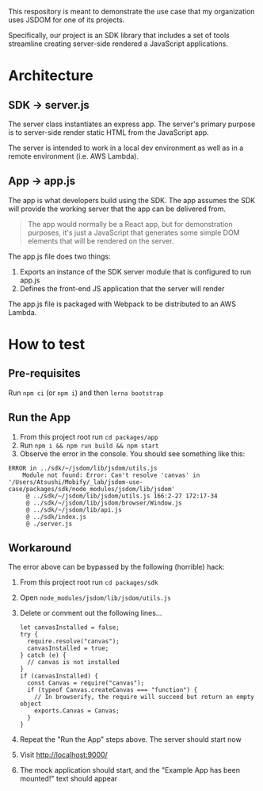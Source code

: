This respository is meant to demonstrate the use case that my organization uses JSDOM for one of its projects.

Specifically, our project is an SDK library that includes a set of tools streamline creating server-side rendered a JavaScript applications.


# Architecture

## SDK -> server.js

The server class instantiates an express app. The server's primary purpose is to server-side render static HTML from the JavaScript app.

The server is intended to work in a local dev environment as well as in a remote environment (i.e. AWS Lambda).


## App -> app.js

The app is what developers build using the SDK. The app assumes the SDK will provide the working server that the app can be delivered from.

> The app would normally be a React app, but for demonstration purposes, it's just a JavaScript that generates some simple DOM elements that will be rendered on the server.

The app.js file does two things:

1. Exports an instance of the SDK server module that is configured to run app.js
2. Defines the front-end JS application that the server will render

The app.js file is packaged with Webpack to be distributed to an AWS Lambda.


# How to test

## Pre-requisites

Run `npm ci` (or `npm i`) and then `lerna bootstrap`


## Run the App

1. From this project root run `cd packages/app`
2. Run `npm i && npm run build && npm start`
3. Observe the error in the console. You should see something like this:

```
ERROR in ../sdk/~/jsdom/lib/jsdom/utils.js
    Module not found: Error: Can't resolve 'canvas' in '/Users/Atsushi/Mobify/_lab/jsdom-use-case/packages/sdk/node_modules/jsdom/lib/jsdom'
     @ ../sdk/~/jsdom/lib/jsdom/utils.js 166:2-27 172:17-34
     @ ../sdk/~/jsdom/lib/jsdom/browser/Window.js
     @ ../sdk/~/jsdom/lib/api.js
     @ ../sdk/index.js
     @ ./server.js
```


## Workaround

The error above can be bypassed by the following (horrible) hack:

1. From this project root run `cd packages/sdk`
2. Open `node_modules/jsdom/lib/jsdom/utils.js`
3. Delete or comment out the following lines...

    ```
    let canvasInstalled = false;
    try {
      require.resolve("canvas");
      canvasInstalled = true;
    } catch (e) {
      // canvas is not installed
    }
    if (canvasInstalled) {
      const Canvas = require("canvas");
      if (typeof Canvas.createCanvas === "function") {
        // In browserify, the require will succeed but return an empty object
        exports.Canvas = Canvas;
      }
    }
    ```

4. Repeat the "Run the App" steps above. The server should start now
5. Visit [http://localhost:9000/](http://localhost:9000/)
6. The mock application should start, and the "Example App has been mounted!" text should appear